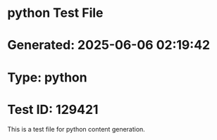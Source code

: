 ﻿# python Test File
# Generated: 2025-06-06 02:19:42
# Type: python
# Test ID: 129421

This is a test file for python content generation.
